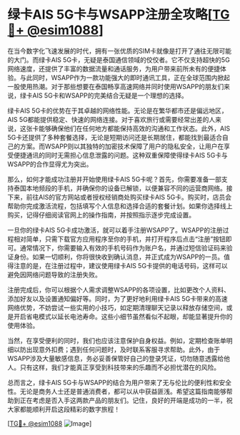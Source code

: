 # 绿卡AIS 5G卡与WSAPP注册全攻略[[TG💪+ @esim1088](https://t.me/s/esim1088)]

在当今数字化飞速发展的时代，拥有一张优质的SIM卡就像是打开了通往无限可能的大门。而绿卡AIS 5G卡，无疑是泰国通信领域的佼佼者。它不仅支持超快的5G网络速度，还提供了丰富的数据流量和通话服务，为用户带来前所未有的便捷体验。与此同时，WSAPP作为一款功能强大的即时通讯工具，正在全球范围内掀起一股使用热潮。对于那些想要在泰国畅享高速网络并同时使用WSAPP的朋友们来说，绿卡AIS 5G卡和WSAPP的完美结合无疑是一个理想的选择。

绿卡AIS 5G卡的优势在于其卓越的网络性能。无论是在繁华都市还是偏远地区，AIS 5G都能提供稳定、快速的网络连接。对于喜欢旅行或需要经常出差的人来说，这张卡能够确保他们在任何地方都能保持高效的沟通和工作状态。此外，AIS 5G卡还提供了多种套餐选择，无论是短期访问还是长期居住，都能找到最适合自己的方案。而WSAPP则以其独特的加密技术保障了用户的隐私安全，让用户在享受便捷通讯的同时无需担心信息泄露的问题。这种双重保障使得绿卡AIS 5G卡与WSAPP的合作显得尤为突出。

那么，如何才能成功注册并开始使用绿卡AIS 5G卡呢？首先，你需要准备一部支持泰国本地频段的手机，并确保你的设备已解锁，以便兼容不同的运营商网络。接下来，前往AIS的官方网站或者授权经销商处购买绿卡AIS 5G卡。购买时，店员会帮助你完成激活流程，包括填写个人信息和选择合适的套餐计划。如果你选择线上购买，记得仔细阅读官网上的操作指南，并按照指示逐步完成设置。

一旦你的绿卡AIS 5G卡成功激活，就可以着手注册WSAPP了。WSAPP的注册过程相对简单，只需下载官方应用程序至你的手机，并打开程序后点击“注册”按钮即可。通常情况下，你需要输入有效的手机号码作为账户名，并通过短信验证码来验证身份。如果一切顺利，你将很快收到确认消息，并正式成为WSAPP的一员。值得注意的是，在注册过程中，建议使用绿卡AIS 5G卡提供的电话号码，这样可以避免因网络问题导致的注册失败。

注册完成后，你可以根据个人需求调整WSAPP的各项设置，比如更改个人资料、添加好友以及设置通知偏好等。同时，为了更好地利用绿卡AIS 5G卡带来的高速网络优势，不妨尝试一些实用的小技巧，如定期清理聊天记录以释放存储空间，或是开启省电模式以延长电池寿命。这些小细节虽然看似不起眼，却能显著提升你的使用体验。

当然，在享受便利的同时，我们也应该注意保护自身权益。例如，定期检查账单明细以防出现意外扣费；遇到任何问题时，及时联系客服寻求帮助。此外，由于WSAPP涉及大量敏感信息，务必妥善保管好自己的登录凭证，切勿随意透露给他人。只有这样，我们才能真正享受到科技带来的乐趣而不必担忧潜在的风险。

总而言之，绿卡AIS 5G卡与WSAPP的结合为用户带来了无与伦比的便利性和安全性。无论是商务人士还是普通消费者，都可以从中获益匪浅。希望这篇指南能够帮助到正在考虑是否入手这两款产品的朋友们。记住，良好的开端是成功的一半，祝大家都能顺利开启这段精彩的数字旅程！

[[TG💪+ @esim1088](https://t.me/s/esim1088) ![Image](https://i.postimg.cc/4NQfJmqS/Snipaste-2025-05-13-00-14-12.png)]